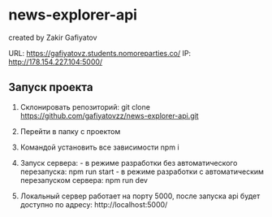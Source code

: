 # news-explorer-api
created by Zakir Gafiyatov

URL: https://gafiyatovz.students.nomoreparties.co/
IP: http://178.154.227.104:5000/

## Запуск проекта
  1. Склонировать репозиторий:
    git clone https://github.com/gafiyatovzz/news-explorer-api.git
    
  2. Перейти в папку с проектом
  3. Командой  установить все зависимости
    npm i
  4. Запуск сервера:
    - в режиме разработки без автоматического перезапуска:
      npm run start
    - в режиме разработки с автоматическим перезапуском сервера:
      npm run dev
  5. Локальный сервер работает на порту 5000, после запуска api будет доступно по адресу:
    http://localhost:5000/
